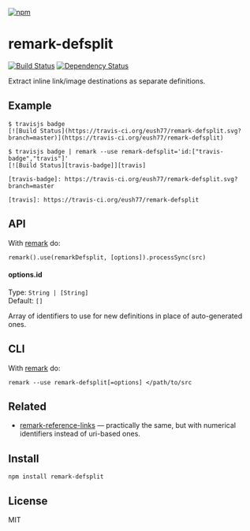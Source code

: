 [![npm](https://nodei.co/npm/remark-defsplit.png)](https://npmjs.com/package/remark-defsplit)

# remark-defsplit

[![Build Status][travis-badge]][travis] [![Dependency Status][david-badge]][david]

Extract inline link/image destinations as separate definitions.

[travis]: https://travis-ci.org/eush77/remark-defsplit
[travis-badge]: https://travis-ci.org/eush77/remark-defsplit.svg
[david]: https://david-dm.org/eush77/remark-defsplit
[david-badge]: https://david-dm.org/eush77/remark-defsplit.png

## Example

```
$ travisjs badge
[![Build Status](https://travis-ci.org/eush77/remark-defsplit.svg?branch=master)](https://travis-ci.org/eush77/remark-defsplit)
```

```
$ travisjs badge | remark --use remark-defsplit='id:["travis-badge","travis"]'
[![Build Status][travis-badge]][travis]

[travis-badge]: https://travis-ci.org/eush77/remark-defsplit.svg?branch=master

[travis]: https://travis-ci.org/eush77/remark-defsplit
```

## API

With [remark](https://github.com/wooorm/remark) do:

```
remark().use(remarkDefsplit, [options]).processSync(src)
```

#### options.id

Type: `String | [String]` <br>
Default: `[]`

Array of identifiers to use for new definitions in place of auto-generated ones.

## CLI

With [remark](https://github.com/wooorm/remark) do:

```
remark --use remark-defsplit[=options] </path/to/src
```

## Related

- [remark-reference-links] — practically the same, but with numerical identifiers instead of uri-based ones.

[remark-reference-links]: https://github.com/wooorm/remark-reference-links

## Install

```
npm install remark-defsplit
```

## License

MIT
